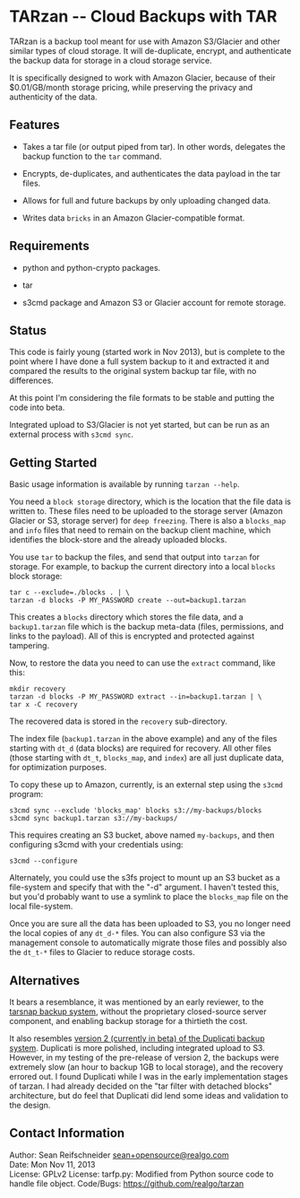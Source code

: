 TARzan -- Cloud Backups with TAR
================================

TARzan is a backup tool meant for use with Amazon S3/Glacier and other
similar types of cloud storage.  It will de-duplicate, encrypt, and
authenticate the backup data for storage in a cloud storage service.

It is specifically designed to work with Amazon Glacier, because of
their $0.01/GB/month storage pricing, while preserving the privacy and
authenticity of the data.

Features
--------

   * Takes a tar file (or output piped from tar).  In other words,
     delegates the backup function to the `tar` command.

   * Encrypts, de-duplicates, and authenticates the data payload in the tar
     files.

   * Allows for full and future backups by only uploading changed data.

   * Writes data `bricks` in an Amazon Glacier-compatible format.

Requirements
------------

   * python and python-crypto packages.

   * tar

   * s3cmd package and Amazon S3 or Glacier account for remote storage.

Status
------

This code is fairly young (started work in Nov 2013), but is complete to
the point where I have done a full system backup to it and extracted it and
compared the results to the original system backup tar file, with no
differences.

At this point I'm considering the file formats to be stable and putting the
code into beta.

Integrated upload to S3/Glacier is not yet started, but can be run as an
external process with `s3cmd sync`.

Getting Started
---------------

Basic usage information is available by running `tarzan --help`.

You need a `block storage` directory, which is the location that the file
data is written to.  These files need to be uploaded to the storage server
(Amazon Glacier or S3, storage server) for `deep freezing`.  There is also
a `blocks_map` and `info` files that need to remain on the backup client
machine, which identifies the block-store and the already uploaded blocks.

You use `tar` to backup the files, and send that output into `tarzan` for
storage.  For example, to backup the current directory into a local
`blocks` block storage:

    tar c --exclude=./blocks . | \
    tarzan -d blocks -P MY_PASSWORD create --out=backup1.tarzan

This creates a `blocks` directory which stores the file data, and a
`backup1.tarzan` file which is the backup meta-data (files, permissions,
and links to the payload).  All of this is encrypted and protected against
tampering.

Now, to restore the data you need to can use the `extract` command, like
this:

    mkdir recovery
    tarzan -d blocks -P MY_PASSWORD extract --in=backup1.tarzan | \
    tar x -C recovery

The recovered data is stored in the `recovery` sub-directory.

The index file (`backup1.tarzan` in the above example) and any of the files
starting with `dt_d` (data blocks) are required for recovery.  All other
files (those starting with `dt_t`, `blocks_map`, and `index`) are all
just duplicate data, for optimization purposes.

To copy these up to Amazon, currently, is an external step using the
`s3cmd` program:

    s3cmd sync --exclude 'blocks_map' blocks s3://my-backups/blocks
    s3cmd sync backup1.tarzan s3://my-backups/

This requires creating an S3 bucket, above named `my-backups`, and then
configuring s3cmd with your credentials using:

    s3cmd --configure

Alternately, you could use the s3fs project to mount up an S3 bucket as a
file-system and specify that with the "-d" argument.  I haven't tested
this, but you'd probably want to use a symlink to place the `blocks_map`
file on the local file-system.

Once you are sure all the data has been uploaded to S3, you no longer need
the local copies of any `dt_d-*` files.  You can also configure S3 via the
management console to automatically migrate those files and possibly also the
`dt_t-*` files to Glacier to reduce storage costs.

Alternatives
------------

It bears a resemblance, it was mentioned by an early reviewer, to the
[tarsnap backup system](http://www.tarsnap.com/), without the proprietary
closed-source server component, and enabling backup storage for a thirtieth
the cost.

It also resembles [version 2 (currently in beta) of the Duplicati backup
system](http://www.duplicati.com/).  Duplicati is more polished, including
integrated upload to S3.  However, in my testing of the pre-release of
version 2, the backups were extremely slow (an hour to backup 1GB to
local storage), and the recovery errored out.  I found Duplicati while I
was in the early implementation stages of tarzan.  I had already decided on
the "tar filter with detached blocks" architecture, but do feel that
Duplicati did lend some ideas and validation to the design.

Contact Information
-------------------

Author: Sean Reifschneider <sean+opensource@realgo.com>  
Date: Mon Nov 11, 2013  
License: GPLv2
License: tarfp.py: Modified from Python source code to handle file object.
Code/Bugs: https://github.com/realgo/tarzan
